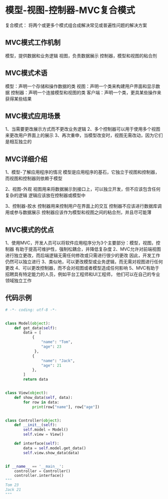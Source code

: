 # 模型-视图-控制器-MVC复合模式

复合模式：
将两个或更多个模式组合成解决常见或普遍性问题的解决方案

## MVC模式工作机制
模型，提供数据和业务逻辑
视图，负责数据展示
控制器，模型和视图的粘合剂

## MVC模式术语
模型：声明一个存储和操作数据的类
视图：声明一个类来构建用户界面和显示数据
控制器：声明一个连接模型和视图的类
客户端：声明一个类，更具某些操作来获得某些结果

## MVC模式应用场景
1、当需要更改展示方式而不更改业务逻辑
2、多个控制器可以用于使用多个视图来更改用户界面上的展示
3、再次重申，当模型改变时，视图无需改动，因为它们是相互独立的

## MVC详细介绍
1、模型-了解应用程序的情况
模型是应用程序的基石，它独立于视图和控制器，而视图和控制器则依赖于模型

2、视图-外观
视图用来将数据展示到接口上，可以独立开发，但不应该包含任何复杂的逻辑
逻辑应该放在控制器或模型中

3、控制器-胶水
控制器用来控制用户在界面上的交互
控制器不应该进行数据库调用或参与数据展示
控制器应该作为模型和视图之间的粘合剂，并且尽可能薄

## MVC模式的优点
1、使用MVC，开发人员可以将软件应用程序分为3个主要部分：模型，视图，控制器
有助于提高可维护性，强制松耦合，并降低复杂度
2、MVC允许对前端视图进行独立更改，而后端逻辑无需任何修改或只需进行很少的更改
因此，开发工作仍然可以独立进行
3、类似地，可以更改模型或业务逻辑，而无需对视图进行任何更改
4、可以更改控制器，而不会对视图或者模型造成任何影响
5、MVC有助于招聘具有特定能力的人员，例如平台工程师和UI工程师，
他们可以在自己的专业领域独立工作

## 代码示例
```python
# -*- coding: utf-8 -*-


class Model(object):
    def get_data(self):
        data = [
            {
                "name": "Tom",
                "age": 23
             },
            {
                "name": "Jack",
                "age": 21
            },
        ]
        return data


class View(object):
    def show_data(self, data):
        for row in data:
            print(row["name"], row["age"])


class Controller(object):
    def __init__(self):
        self.model = Model()
        self.view = View()

    def interface(self):
        data = self.model.get_data()
        self.view.show_data(data)


if __name__ == '__main__':
    controller = Controller()
    controller.interface()
"""
Tom 23
Jack 21
"""

```



